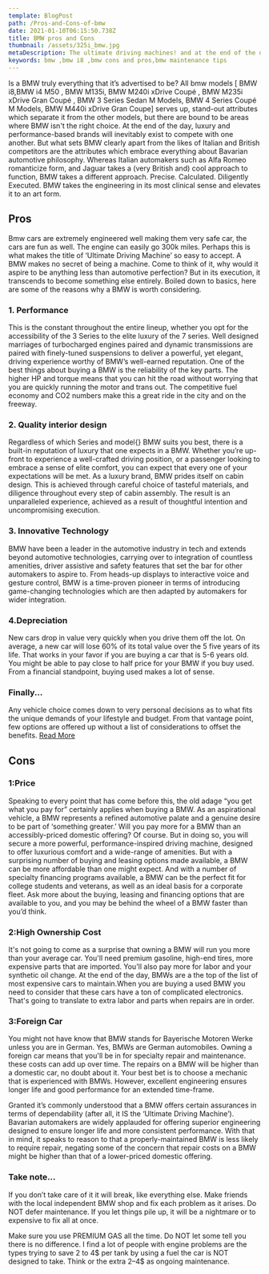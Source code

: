 ```yaml
---
template: BlogPost
path: /Pros-and-Cons-of-bmw
date: 2021-01-10T06:15:50.738Z
title: BMW pros and Cons
thumbnail: /assets/325i_bmw.jpg
metaDescription: The ultimate driving machines! and at the end of the day, only you can decide if a BMW is right for you. But first, what are the cons and pros of one?
keywords: bmw ,bmw i8 ,bmw cons and pros,bmw maintenance tips
---
```

Is a BMW truly everything that it’s advertised to be? All bmw models [ BMW i8,BMW i4 M50 , BMW M135i, BMW M240i xDrive Coupé , BMW M235i xDrive Gran Coupé , BMW 3 Series Sedan M Models, BMW 4 Series Coupé M Models, BMW M440i xDrive Gran Coupe] serves up, stand-out attributes which separate it from the other models, but there are bound to be areas where BMW isn't the right choice.
At the end of the day, luxury and performance-based brands will inevitably exist to compete with one another. But what sets BMW clearly apart from the likes of Italian and British competitors are the attributes which embrace everything about Bavarian automotive philosophy. Whereas Italian automakers such as Alfa Romeo romanticize form, and Jaguar takes a (very British and) cool approach to function, BMW takes a different approach. Precise. Calculated. Diligently Executed. BMW takes the engineering in its most clinical sense and elevates it to an art form.


## Pros
Bmw cars are extremely engineered well making them very safe car, the cars are fun as well. The engine can easily go 300k miles.
Perhaps this is what makes the title of ‘Ultimate Driving Machine’ so easy to accept. A BMW makes no secret of being a machine. Come to think of it, why would it aspire to be anything less than automotive perfection? But in its execution, it transcends to become something else entirely. Boiled down to basics, here are some of the reasons why a BMW is worth considering.
 

### 1. Performance
This is the constant throughout the entire lineup, whether you opt for the accessibility of the 3 Series to the elite luxury of the 7 series. Well designed marriages of turbocharged engines paired and dynamic transmissions are paired with finely-tuned suspensions to deliver a powerful, yet elegant, driving experience worthy of BMW’s well-earned reputation.
One of the best things about buying a BMW is the reliability of the key parts. The higher HP and torque means that you can hit the road without worrying that you are quickly running the motor and trans out. The competitive fuel economy and CO2 numbers make this a great ride in the city and on the freeway.
### 2. Quality interior design
Regardless of which Series and model{} BMW suits you best, there is a built-in reputation of luxury that one expects in a BMW. Whether you’re up-front to experience a well-crafted driving position, or a passenger looking to embrace a sense of elite comfort, you can expect that every one of your expectations will be met.
As a luxury brand, BMW prides itself on cabin design. This is achieved through careful choice of tasteful materials, and diligence throughout every step of cabin assembly. The result is an unparalleled experience, achieved as a result of thoughtful intention and uncompromising execution.
### 3. Innovative Technology
BMW have been a leader in the automotive industry in tech and extends beyond automotive technologies, carrying over to integration of countless amenities, driver assistive and safety features that set the bar for other automakers to aspire to. From heads-up displays to interactive voice and gesture control, BMW is a time-proven pioneer in terms of introducing game-changing technologies which are then adapted by automakers for wider integration.
### 4.Depreciation

New cars drop in value very quickly when you drive them off the lot. On average, a new car will lose 60% of its total value over the 5 five years of its life. That works in your favor if you are buying a car that is 5-6 years old. You might be able to pay close to half price for your BMW if you buy used. From a financial standpoint, buying used makes a lot of sense.
### Finally...
Any vehicle choice comes down to very personal decisions as to what fits the unique demands of your lifestyle and budget. From that vantage point, few options are offered up without a list of considerations to offset the benefits.
 [Read More](/)
<script async src="https://pagead2.googlesyndication.com/pagead/js/adsbygoogle.js?client=ca-pub-9428197784618612"
     crossorigin="anonymous"></script>
<ins class="adsbygoogle"
     style="display:block; text-align:center;"
     data-ad-layout="in-article"
     data-ad-format="fluid"
     data-ad-client="ca-pub-9428197784618612"
     data-ad-slot="3748545571"></ins>
<script>
     (adsbygoogle = window.adsbygoogle || []).push({});
</script>

## Cons 
### 1:Price
Speaking to every point that has come before this, the old adage “you get what you pay for” certainly applies when buying a BMW. As an aspirational vehicle, a BMW represents a refined automotive palate and a genuine desire to be part of ‘something greater.’
Will you pay more for a BMW than an accessibly-priced domestic offering? Of course. But in doing so, you will secure a more powerful, performance-inspired driving machine, designed to offer luxurious comfort and a wide-range of amenities.
But with a surprising number of buying and leasing options made available, a BMW can be more affordable than one might expect. And with a number of specialty financing programs available, a BMW can be the perfect fit for college students and veterans, as well as an ideal basis for a corporate fleet. Ask more about the buying, leasing and financing options that are available to you, and you may be behind the wheel of a BMW faster than you’d think.
### 2:High Ownership Cost
It's not going to come as a surprise that owning a BMW will run you more than your average car. You'll need premium gasoline, high-end tires, more expensive parts that are imported. You'll also pay more for labor and your synthetic oil change. At the end of the day, BMWs are a the top of the list of most expensive cars to maintain.When you are buying a used BMW you need to consider that these cars have a ton of complicated electronics. That's going to translate to extra labor and parts when repairs are in order.
### 3:Foreign Car
You might not have know that BMW stands for Bayerische Motoren Werke unless you are in German. Yes, BMWs are German automobiles. Owning a foreign car means that you'll be in for specialty repair and maintenance. these costs can add up over time. The repairs on a BMW will be higher than a domestic car, no doubt about it. Your best bet is to choose a mechanic that is experienced with BMWs. However, excellent engineering ensures longer life and good performance for an extended time-frame.

Granted it’s commonly understood that a BMW offers certain assurances in terms of dependability (after all, it IS the ‘Ultimate Driving Machine’). Bavarian automakers are widely applauded for offering superior engineering designed to ensure longer life and more consistent performance. With that in mind, it speaks to reason to that a properly-maintained BMW is less likely to require repair, negating some of the concern that repair costs on a BMW might be higher than that of a lower-priced domestic offering.
<script async src="https://pagead2.googlesyndication.com/pagead/js/adsbygoogle.js?client=ca-pub-9428197784618612"
     crossorigin="anonymous"></script>
<ins class="adsbygoogle"
     style="display:block; text-align:center;"
     data-ad-layout="in-article"
     data-ad-format="fluid"
     data-ad-client="ca-pub-9428197784618612"
     data-ad-slot="3748545571"></ins>
<script>
     (adsbygoogle = window.adsbygoogle || []).push({});
</script>

### Take note...

If you don’t take care of it it will break, like everything else. Make friends with the local independent BMW shop and fix each problem as it arises. Do NOT defer maintenance. If you let things pile up, it will be a nightmare or to expensive to fix all at once.

Make sure you use PREMIUM GAS all the time. Do NOT let some tell you there is no difference. I find a lot of people with engine problems are the types trying to save 2 to 4$ per tank by using a fuel the car is NOT designed to take. Think or the extra 2–4$ as ongoing maintenance.

